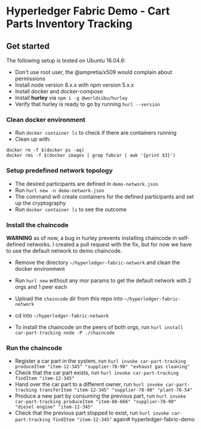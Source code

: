 # Hyperledger Fabric Demo - Cart Parts Inventory Tracking

## Get started
The following setup is tested on Ubuntu 16.04.6:
- Don't use root user, the @ampretia/x509 would complain about permissions
- Install node version 8.x.x with npm version 5.x.x
- Install docker and docker-compose
- Install **hurley** via `npm i -g @worldsibu/hurley`
- Verify that hurley is ready to go by running `hurl --version`

### Clean docker environment
- Run `docker container ls` to check if there are containers running
- Clean up with: 
```
docker rm -f $(docker ps -aq)
docker rmi -f $(docker images | grep fabcar | awk '{print $3}')
```

### Setup predefined network topology
- The desired participants are defined in `demo-network.json`
- Run `hurl new -n demo-network.json`
- The command will create containers for the defined participants and set up the cryptography
- Run `docker container ls` to see the outcome

### Install the chaincode
**WARNING** as of now, a bug in hurley prevents installing chaincode in self-defined networks. I created a pull request with the fix, but for now we have to use the default network to demo chaincode.
- Remove the directory `~/hyperledger-fabric-network` and clean the docker environment
- Run `hurl new` without any mor params to get the default network with 2 orgs and 1 peer each

- Upload the `chaincode` dir from this repo into `~/hyperledger-fabric-network`
- cd into `~/hyperledger-fabric-network` 
- To install the chaincode on the peers of both orgs, run `hurl install car-part-tracking node -P ./chaincode`

### Run the chaincode
- Register a car part in the system, run `hurl invoke car-part-tracking produceItem "item-12-345" "supplier-78-90" "exhaust gas cleaning"`
- Check that the car part exists, run `hurl invoke car-part-tracking findItem "item-12-345"`
- Hand over the car part to a different owner, run `hurl invoke car-part-tracking transferItem "item-12-345" "supplier-78-90" "plant-76-54"`
- Produce a new part by consuming the previous part, run `hurl invoke car-part-tracking produceItem "item-88-666" "supplier-78-90" "diesel engine" "item-12-345"`
- Check that the previous part stopped to exist, run `hurl invoke car-part-tracking findItem "item-12-345"` again#   h y p e r l e d g e r - f a b r i c - d e m o  
 
